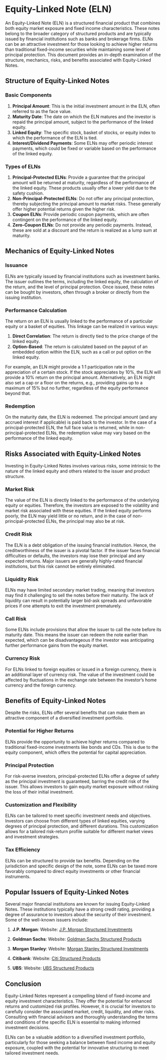 # Equity-Linked Note (ELN)

An Equity-Linked Note (ELN) is a structured financial product that combines both equity market exposure and fixed income characteristics. These notes belong to the broader category of structured products and are typically issued by financial institutions such as banks and brokerage firms. ELNs can be an attractive investment for those looking to achieve higher returns than traditional fixed-income securities while maintaining some level of principal protection. This document provides an in-depth examination of the structure, mechanics, risks, and benefits associated with Equity-Linked Notes.

## Structure of Equity-Linked Notes

### Basic Components

1. **Principal Amount**: This is the initial investment amount in the ELN, often referred to as the face value.
2. **Maturity Date**: The date on which the ELN matures and the investor is repaid the principal amount, subject to the performance of the linked equity.
3. **Linked Equity**: The specific stock, basket of stocks, or equity index to which the performance of the ELN is tied.
4. **Interest/Dividend Payments**: Some ELNs may offer periodic interest payments, which could be fixed or variable based on the performance of the linked equity. 

### Types of ELNs

1. **Principal-Protected ELNs**: Provide a guarantee that the principal amount will be returned at maturity, regardless of the performance of the linked equity. These products usually offer a lower yield due to the safety cushion.
2. **Non-Principal-Protected ELNs**: Do not offer any principal protection, thereby subjecting the principal amount to market risks. These generally offer higher potential returns given the higher risk.
3. **Coupon ELNs**: Provide periodic coupon payments, which are often contingent on the performance of the linked equity.
4. **Zero-Coupon ELNs**: Do not provide any periodic payments. Instead, these are sold at a discount and the return is realized as a lump sum at maturity.

## Mechanics of Equity-Linked Notes

### Issuance

ELNs are typically issued by financial institutions such as investment banks. The issuer outlines the terms, including the linked equity, the calculation of the return, and the level of principal protection. Once issued, these notes can be bought by investors, often through a broker or directly from the issuing institution.

### Performance Calculation

The return on an ELN is usually linked to the performance of a particular equity or a basket of equities. This linkage can be realized in various ways:
 
1. **Direct Correlation**: The return is directly tied to the price change of the linked equity.
2. **Option-Based**: The return is calculated based on the payout of an embedded option within the ELN, such as a call or put option on the linked equity.

For example, an ELN might provide a 1:1 participation rate in the appreciation of a certain stock. If the stock appreciates by 10%, the ELN will provide a 10% return on the principal amount. Alternatively, an ELN might also set a cap or a floor on the returns, e.g., providing gains up to a maximum of 15% but no further, regardless of the equity performance beyond that.

### Redemption

On the maturity date, the ELN is redeemed. The principal amount (and any accrued interest if applicable) is paid back to the investor. In the case of a principal-protected ELN, the full face value is returned, while in non-principal-protected ELNs, the redemption value may vary based on the performance of the linked equity.

## Risks Associated with Equity-Linked Notes

Investing in Equity-Linked Notes involves various risks, some intrinsic to the nature of the linked equity and others related to the issuer and product structure.

### Market Risk

The value of the ELN is directly linked to the performance of the underlying equity or equities. Therefore, the investors are exposed to the volatility and market risk associated with these equities. If the linked equity performs poorly, the ELN may yield little or no return, and in the case of non-principal-protected ELNs, the principal may also be at risk.

### Credit Risk

The ELN is a debt obligation of the issuing financial institution. Hence, the creditworthiness of the issuer is a pivotal factor. If the issuer faces financial difficulties or defaults, the investors may lose their principal and any expected returns. Major issuers are generally highly-rated financial institutions, but this risk cannot be entirely eliminated.

### Liquidity Risk

ELNs may have limited secondary market trading, meaning that investors may find it challenging to sell the notes before their maturity. The lack of liquidity can result in potentially larger bid-ask spreads and unfavorable prices if one attempts to exit the investment prematurely.

### Call Risk

Some ELNs include provisions that allow the issuer to call the note before its maturity date. This means the issuer can redeem the note earlier than expected, which can be disadvantageous if the investor was anticipating further performance gains from the equity market.

### Currency Risk

For ELNs linked to foreign equities or issued in a foreign currency, there is an additional layer of currency risk. The value of the investment could be affected by fluctuations in the exchange rate between the investor’s home currency and the foreign currency.

## Benefits of Equity-Linked Notes

Despite the risks, ELNs offer several benefits that can make them an attractive component of a diversified investment portfolio.

### Potential for Higher Returns

ELNs provide the opportunity to achieve higher returns compared to traditional fixed-income investments like bonds and CDs. This is due to the equity component, which offers the potential for capital appreciation.

### Principal Protection

For risk-averse investors, principal-protected ELNs offer a degree of safety as the principal investment is guaranteed, barring the credit risk of the issuer. This allows investors to gain equity market exposure without risking the loss of their initial investment.

### Customization and Flexibility

ELNs can be tailored to meet specific investment needs and objectives. Investors can choose from different types of linked equities, varying degrees of principal protection, and different durations. This customization allows for a tailored risk-return profile suitable for different market views and investment strategies.

### Tax Efficiency

ELNs can be structured to provide tax benefits. Depending on the jurisdiction and specific design of the note, some ELNs can be taxed more favorably compared to direct equity investments or other financial instruments.

## Popular Issuers of Equity-Linked Notes

Several major financial institutions are known for issuing Equity-Linked Notes. These institutions typically have a strong credit rating, providing a degree of assurance to investors about the security of their investment. Some of the well-known issuers include:

1. **J.P. Morgan**:
   Website: [J.P. Morgan Structured Investments](https://www.jpmorgan.com/wealth-management/structured-investments)

2. **Goldman Sachs**:
   Website: [Goldman Sachs Structured Products](https://www.goldmansachs.com/what-we-do/investment-management/private-wealth-management/structured-products/)

3. **Morgan Stanley**:
   Website: [Morgan Stanley Structured Investments](https://www.morganstanley.com/wealth-investmentsolutions/structured-products/)

4. **Citibank**:
   Website: [Citi Structured Products](https://www.citi.com/investmentservices/structured-solutions)

5. **UBS**:
   Website: [UBS Structured Products](https://www.ubs.com/global/en/wealth-management/investments/structured-products.html)

## Conclusion

Equity-Linked Notes represent a compelling blend of fixed-income and equity investment characteristics. They offer the potential for enhanced returns and customized risk profiles. However, it is crucial for investors to carefully consider the associated market, credit, liquidity, and other risks. Consulting with financial advisors and thoroughly understanding the terms and conditions of the specific ELN is essential to making informed investment decisions.

ELNs can be a valuable addition to a diversified investment portfolio, particularly for those seeking a balance between fixed income and equity exposure, coupled with the potential for innovative structuring to meet tailored investment needs.